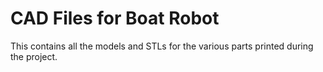 # CAD Files for Boat Robot

This contains all the models and STLs for the various parts printed during the
project.
